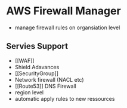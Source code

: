 # AWS Firewall Manager
- manage firewall rules on organsiation level
## Servies Support
- [[WAF]]
- Shield Adavances
- [[SecurityGroup]]
- Network firewall (NACL etc)
- [[Route53]] DNS Firewall
- region level
- automatic apply rules to new ressources
